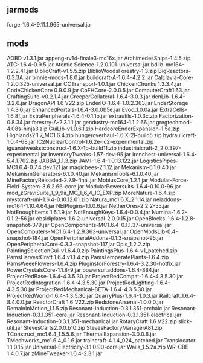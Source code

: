 ## jarmods
forge-1.6.4-9.11.1.965-universal.jar

## mods
AOBD v1.3.1.jar
appeng-rv14-finale3-mc16x.jar
ArchimedesShips-1.4.5.zip
ATG-1.6.4-0.9.5.jar
Atomic Science-1.2.0.101-universal.jar
bdlib-mc164-1.2.2.41.jar
BiblioCraft-v1.5.5.zip
BiblioWoodsForestry-1.3.zip
BigReactors-0.3.3A.jar
binnie-mods-1.8.0.jar
buildcraft-A-1.6.4-4.2.2.jar
Calclavia-Core-1.2.0.325-universal.jar
CCTransport-1.0.1.jar
ChickenChunks 1.3.3.4.jar
CodeChickenCore 0.9.0.9.jar
CoFHCore-2.0.0.5.jar
ComputerCraft1.63.jar
CraftingSuite-v0.2.1.4.jar
CreeperCollateral-1.6.4-3.0.3.jar
denLib-1.6.4-3.2.6.jar
DragonAPI 1.6 V22.zip
EnderIO-1.6.4-1.0.2.363.jar
EnderStorage 1.4.3.6.jar
EnhancedPortals-1.6.4-3.0.0b5e.jar
Evoc_1.0.0a.jar
ExtraCells-1.6.8f.jar
ExtraPeripherals-1.6.4-0.1.1b.jar
extrautils-1.0.3c.zip
Factorization-0.8.34.jar
forestry-A-2.3.1.1.jar
gendustry-mc164-1.1.2.66.jar
gregtechmod-4.08s-ninja3.zip
GuiLib-v1.0.6.1.zip
HardcoreEnderExpansion-1.5a.zip
Highlands2.1.7_MC1.6.4.zip
hungeroverhaul-1.6.X-2l-build5.zip
hydraulicraft-1.0.4-68.jar
IC2NuclearControl-1.6.2e-ic2-experimental.zip
iguanatweakstconstruct-1.6.X-1p-build11.zip
industrialcraft-2_2.0.397-experimental.jar
InventoryTweaks-1.57-dev-95.jar
ironchest-universal-1.6.4-5.4.1.702.zip
JABBA_1.1.3.zip
JAMI-1.6.4-1.0.13.122.jar
LogisticsPipes-MC1.6.4-0.7.4.dev.121.jar
magicbees-2.1.12.jar
Mekanism-6.1.0.40.jar
MekanismGenerators-6.1.0.40.jar
MekanismTools-6.1.0.40.jar
MineFactoryReloaded-2.7.9-final.jar
MobiusCore_1.2.1.jar
Modular-Force-Field-System-3.6.2.66-core.jar
ModularPowersuits-1.6.4-0.10.0-96.jar
mod_zGraviSuite_1_9_9a_MC_1_6_4_IC_EXP.zip
MoreNature-1.6.4.zip
mystcraft-uni-1.6.4-0.10.12.01.zip
Natura_mc1.6.X_2.1.14.jar
neiaddons-mc164-1.10.4.64.jar
NEIPlugins-1.1.0.6.jar
NetherOres-2.2.2-55.jar
NotEnoughItems 1.6.1.9.jar
NotEnoughKeys-1.6.4-0.0.4.jar
Numina-1.6.2-0.1.2-56.jar
obsidiplates-1.6.2-universal-2.0.0.15.jar
OpenBlocks-1.6.4-1.2.8-snapshot-379.jar
OpenComponents-MC1.6.4-0.1.1.37-universal.jar
OpenComputers-MC1.6.4-1.2.9.363-universal.jar
OpenModsLib-0.4-snapshot-184.jar
OpenPeripheralAddons-0.1.3-snapshot-95.jar
OpenPeripheralCore-0.3.3-snapshot-117.jar
Opis_1.2.2.zip
PaintingSelectionGui-v1.6.4.0.zip
PaintingsPlus-1.6.4-v1_patched.zip
PamsHarvestCraft 1.6.4 v1.1.4.zip
PamsTemperatePlants-1.6.4.zip
PamsWeeeFlowers-1.6.4.zip
PluginsforForestry-1.6.4-3.2.30-hotfix.jar
PowerCrystalsCore-1.1.8-9.jar
powersuitaddons-1.6.4-884.jar
ProjectRedBase-1.6.4-4.3.5.30.jar
ProjectRedCompat-1.6.4-4.3.5.30.jar
ProjectRedIntegration-1.6.4-4.3.5.30.jar
ProjectRedLighting-1.6.4-4.3.5.30.jar
ProjectRedMechanical-BETA-1.6.4-4.3.5.30.jar
ProjectRedWorld-1.6.4-4.3.5.30.jar
QuarryPlus-1.6.4-1.0.3.jar
Railcraft_1.6.4-8.4.0.0.jar
ReactorCraft 1.6 V22.zip
RedstoneArsenal-1.0.0.0.jar
RemainInMotion_1.1.5.zip
Resonant-Induction-0.3.1.351-archaic.jar
Resonant-Induction-0.3.1.351-core.jar
Resonant-Induction-0.3.1.351-electrical.jar
Resonant-Induction-0.3.1.351-mechanical.jar
RotaryCraft 1.6 V22.zip
slick-util.jar
StevesCarts2.0.0.b10.zip
StevesFactoryManagerA81.zip
TConstruct_mc1.6.4_1.5.5.6.jar
ThermalExpansion-3.0.0.6.jar
TMechworks_mc1.6.4_0.1.6.jar
traincraft-4.1.4_024_patched.jar
Translocator 1.1.0.15.jar
Universal-Electricity-3.1.0.90-core.jar
Waila_1.5.2a.zip
WR-CBE 1.4.0.7.jar
zMineTweaker-1.6.4-2.3.1.jar
